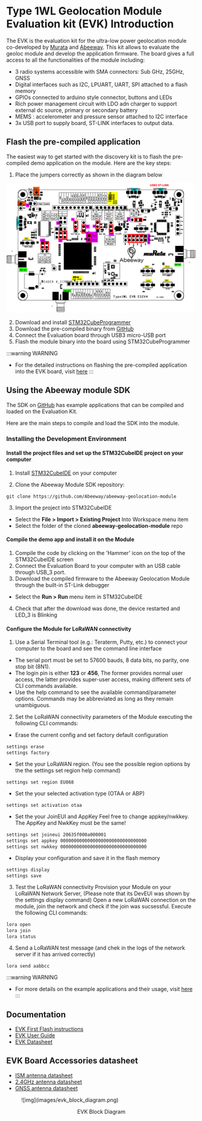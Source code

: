 # Type 1WL Geolocation Module Evaluation kit (EVK) Introduction

The EVK is the evaluation kit for the ultra-low power geolocation module co-developed by [Murata](http://www.murata.com) and [Abeeway](http://www.abeeway.com). This kit allows to evaluate the geoloc module and develop the application firmware. The board gives a full access to all the functionalities of the module including: 

* 3 radio systems accessible with SMA connectors: Sub GHz, 25GHz, GNSS
* Digital interfaces such as I2C, LPUART, UART, SPI attached to a flash memory  
* GPIOs connected to arduino style connector, buttons and LEDs 
* Rich power management circuit with LDO adn charger to support external dc source, primary or secondary battery
* MEMS : accelerometer and pressure sensor attached to I2C interface  
* 3x USB port to supply board, ST-LINK interfaces to output data. 


## Flash the pre-compiled application

The easiest way to get started with the discovery kit is to flash the pre-compiled demo application on the module. Here are the key steps:
1.	Place the jumpers correctly as shown in the diagram below

![img](images/jumpers.png)

2.	Download and install [STM32CubeProgrammer](https://www.st.com/en/development-tools/stm32cubeprog.html)
3.	Download the pre-compiled binary from [GitHub](https://github.com/Abeeway/abeeway-geolocation-module/tree/master/apps/abeeway/app-abw-demo/Release)
4.	Connect the Evaluation board through USB3 micro-USB port
5.	Flash the module binary into the board using STM32CubeProgrammer

:::warning WARNING
* For the detailed instructions on flashing the pre-compiled application into the EVK board, visit [here](https://actilitysa.sharepoint.com/:f:/t/aby/Evu48ACuFjhMmrAus6F6Kr8Bdn5Roz5ug5M67MHuVqpFqg?e=nI7vlE)
:::

## Using the Abeeway module SDK

The SDK on [GitHub](https://github.com/Abeeway/abeeway-geolocation-module) has example applications that can be compiled and loaded on the Evaluation Kit. 

Here are the main steps to compile and load the SDK into the module.

### Installing the Development Environment

#### Install the project files and set up the STM32CubeIDE project on your computer

1. Install [STM32CubeIDE](https://www.st.com/en/development-tools/stm32cubeide.html) on your computer

2. Clone the Abeeway Module SDK repository:

```
git clone https://github.com/Abeeway/abeeway-geolocation-module
```

3. Import the project into STM32CubeIDE

- Select the **File &gt; Import &gt; Existing Project** Into Workspace menu item
- Select the folder of the cloned **abeeway-geolocation-module** repo


#### Compile the demo app and install it on the Module

1. Compile the code by clicking on the 'Hammer' icon on the top of the STM32CubeIDE screen
2. Connect the Evaluation Board to your computer with an USB cable through USB_3 port.
3. Download the compiled firmware to the Abeeway Geolocation Module through the built-in ST-Link debugger
- Select the **Run &gt; Run** menu item in STM32CubeIDE
4. Check that after the download was done, the device restarted and LED_3 is Blinking

#### Configure the Module for LoRaWAN connectivity
1. Use a Serial Terminal tool (e.g.: Teraterm, Putty, etc.) to connect your computer to the board and see the command line interface
- The serial port must be set to 57600 bauds, 8 data bits, no parity, one stop bit (8N1).
- The login pin is either **123** or **456**, The former provides normal user access, the latter provides super-user access, making different sets of CLI commands available.
- Use the help command to see the available command/parameter options. Commands may be abbreviated as long as they remain unambiguous.

2. Set the LoRaWAN connectivity parameters of the Module executing the following CLI commands:
- Erase the current config and set factory default configuration
```
settings erase
settings factory
```
- Set the your LoRaWAN region. (You see the possible region options by the the settings set region help command)
```
settings set region EU868
```

- Set the your selected activation type (OTAA or ABP)
```
settings set activation otaa
```

- Set the your JoinEUI and AppKey Feel free to change appkey/nwkkey. The AppKey and NwkKey must be the same!
```
settings set joineui 20635f000a000001
settings set appkey 00000000000000000000000000000000
settings set nwkkey 00000000000000000000000000000000
```

- Display your configuration and save it in the flash memory
```
settings display
settings save
```

3. Test the LoRaWAN connectivity
Provision your Module on your LoRaWAN Network Server, (Please note that its DevEUI was shown by the settings display command)
Open a new LoRaWAN connection on the module, join the network and check if the join was sucsessful. Execute the following CLI commands:
```
lora open
lora join 
lora status
```

4. Send a LoRaWAN test message (and chek in the logs of the network server if it has arrived correctly)
```
lora send aabbcc
```

:::warning WARNING
* For more details on the example applications and their usage, visit [here](https://github.com/Abeeway/abeeway-geolocation-module/blob/master/README.md)
:::

## Documentation

* [EVK First Flash instructions](https://actilitysa.sharepoint.com/:f:/t/aby/Evu48ACuFjhMmrAus6F6Kr8Bdn5Roz5ug5M67MHuVqpFqg?e=CYoNzT)
* [EVK User Guide](https://actilitysa.sharepoint.com/:f:/t/aby/EiX2Y8y8xhFCnn4DE78bWtkBpk2KVE9mOXlT7qOH0DFyyA?e=YS9t6h)
* [EVK Datasheet](https://actilitysa.sharepoint.com/:b:/t/aby/Eat2H1zqEbtEl8VBFMaOicIBk0q_FNdnkcAgFkY_unyISA?e=wda8xv)

## EVK Board Accessories datasheet
* [ISM antenna datasheet](https://actilitysa.sharepoint.com/:b:/t/aby/EboESMeA--hFrTeQ-DC5OOwBPwmW9nkFpLUL6Hl9_tj0zw?e=CqUdE5)
* [2.4GHz antenna datasheet](https://actilitysa.sharepoint.com/:b:/t/aby/EbOxQ_vr4wlGmPy9BSc_xtgB5GvzugESPLdeR9Wk9TJfVQ?e=pmuJc2)
* [GNSS antenna datasheet](https://actilitysa.sharepoint.com/:b:/t/aby/Een_GJ2bq7hAmshljs2QSaABRKdt5qDZXNH-F_3Cfm0B8w?e=S82SZH)



<figure>
  ![img](images/evk_block_diagram.png)
</figure>
<center> EVK Block Diagram </center>

